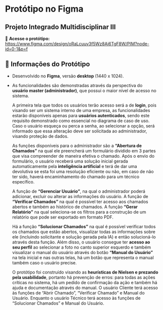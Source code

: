 # Protótipo no Figma
## Projeto Integrado Multidisciplinar III


🔗 **Acesse o protótipo:** https://www.figma.com/design/oRaLcuuv3f5Wz8Ai6TgF8W/PIM?node-id=0-1&p=f

## 📐 Informações do Protótipo

- Desenvolvido no **Figma**, versão **desktop** (1440 x 1024).
- As funcionalidades são demonstradas através da perspectiva do **usuário master (administrador)**, que possui o maior nível de acesso no sistema.

  A primeira tela que todos os usuários terão acesso será a de **login**, pois visando
ser um sistema interno de uma empresa, as funcionalidades estarão disponíveis
apenas para **usuários autenticados**, sendo este requisito demonstrado como essencial
no diagrama de caso de uso. Caso o usuário esqueça ou perca a senha, ao selecionar
a opção, será informado que essa alteração deve ser solicitada ao administrador,
visando proteção de dados.

  As funções disponíveis para o administrador são a **“Abertura de Chamados”** na
qual ele preencherá um formulário dividido em 3 partes que visa compreender de
maneira efetiva o chamado. Após o envio do formulário, o usuário receberá uma
solução inicial gerada automaticamente pela **inteligência artificial** e terá de dar uma
devolutiva se esta foi uma resolução eficiente ou não, em caso de não ter sido, haverá
encaminhamento do chamado para um técnico específico.

  A função de **“Gerenciar Usuário”**, na qual o administrador poderá adicionar,
excluir ou alterar as informações do usuário. A função de **“Verificar Chamados”** na
qual é possível ter acesso aos chamados abertos e também ao histórico de chamados.
A função **“Gerar Relatório”** na qual seleciona-se os filtros para a construção de um
relatório que pode ser exportado em formato PDF.

  Há a função **“Solucionar Chamados”** na qual é possível verificar todos os
chamados que estão abertos, visualizar todas as informações sobre ele (incluindo
solicitante e solução gerada pela IA) e então solucioná-lo através desta função. Além
disso, o usuário consegue ter **acesso ao seu perfil** ao selecionar a foto no canto
superior esquerdo e também visualizar o manual do usuário através do botão **“Manual
do Usuário”** na tela inicial e nas outras telas, há um botão que representa o manual
também caso o usuário precise.

  O protótipo foi construído visando as **heurísticas de Nielsen e prezando pela
usabilidade**, portanto há prevenção de erros: para todas as ações críticas no sistema,
há um pedido de confirmação da ação e também há ajuda e documentação através
do manual. O usuário Cliente terá acesso às funções de “Abrir Chamado”, “Verificar
Chamado” e Manual do Usuário. Enquanto o usuário Técnico terá acesso às funções
de “Solucionar Chamados” e Manual do Usuário. 
